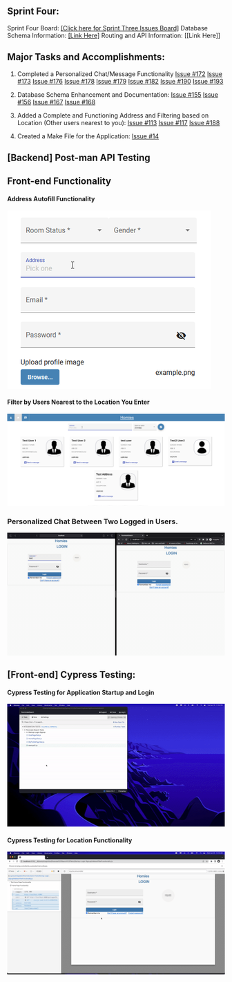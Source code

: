 ## Sprint Four:

Sprint Four Board:  [[Click here for Sprint Three Issues Board]](https://github.com/users/ReechaKhanal/projects/13/views/1)
Database Schema Information:  [[Link Here]](https://github.com/ReechaKhanal/RoommateSearch/wiki/Database)
Routing and API Information:  [[Link Here]]

## Major Tasks and Accomplishments: 

1. Completed a Personalized Chat/Message Functionality
  [Issue #172](https://github.com/ReechaKhanal/RoommateSearch/issues/172)
  [Issue #173](https://github.com/ReechaKhanal/RoommateSearch/issues/173)
  [Issue #176](https://github.com/ReechaKhanal/RoommateSearch/issues/176)
  [Issue #178](https://github.com/ReechaKhanal/RoommateSearch/issues/178)
  [Issue #179](https://github.com/ReechaKhanal/RoommateSearch/issues/179)
  [Issue #182](https://github.com/ReechaKhanal/RoommateSearch/issues/182)
  [Issue #190](https://github.com/ReechaKhanal/RoommateSearch/issues/190)
  [Issue #193](https://github.com/ReechaKhanal/RoommateSearch/issues/193)
      
2. Database Schema Enhancement and Documentation:
  [Issue #155](https://github.com/ReechaKhanal/RoommateSearch/issues/155)
  [Issue #156](https://github.com/ReechaKhanal/RoommateSearch/issues/156)
  [Issue #167](https://github.com/ReechaKhanal/RoommateSearch/issues/167)
  [Issue #168](https://github.com/ReechaKhanal/RoommateSearch/issues/168)
    
3. Added a Complete and Functioning Address and Filtering based on Location (Other users nearest to you):
[Issue #113](https://github.com/ReechaKhanal/RoommateSearch/issues/113)
[Issue #117](https://github.com/ReechaKhanal/RoommateSearch/issues/117)
[Issue #188](https://github.com/ReechaKhanal/RoommateSearch/issues/188)
 
4. Created a Make File for the Application:
[Issue #14](https://github.com/ReechaKhanal/RoommateSearch/issues/14)

## [Backend] Post-man API Testing

## Front-end Functionality

#### Address Autofill Functionality
![](./Images/address_autofill.gif)

#### Filter by Users Nearest to the Location You Enter
![](./Images/filter_location.gif)

### Personalized Chat Between Two Logged in Users.
![](./Images/Cypress-Test-Chat.gif)

## [Front-end] Cypress Testing:

#### Cypress Testing for Application Startup and Login
![](./Images/Cypress_Login_Appplication_Startup.gif)

#### Cypress Testing for Location Functionality
![](./Images/Cypress-Location-Functionality.gif)
